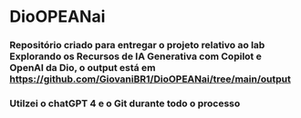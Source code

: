 # DioOPEANai

### Repositório criado para entregar o projeto relativo ao lab Explorando os Recursos de IA Generativa com Copilot e OpenAI da Dio, o output está em https://github.com/GiovaniBR1/DioOPEANai/tree/main/output

### Utilzei o chatGPT 4 e o Git durante todo o processo
